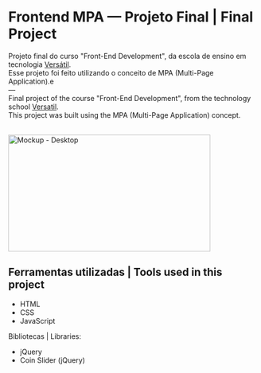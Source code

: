 # Frontend MPA — Projeto Final | Final Project

Projeto final do curso "Front-End Development", da escola de ensino em tecnologia [Versátil](https://versatilti.com.br/).<br>
Esse projeto foi feito utilizando o conceito de MPA (Multi-Page Application).e
<br>—<br>
Final project of the course "Front-End Development", from the technology school [Versatil](https://versatilti.com.br/).<br>
This project was built using the MPA (Multi-Page Application) concept.

<br>
  <img width="406" height="235" alt="Mockup - Desktop" src="https://github.com/user-attachments/assets/047bcc5f-6877-44fb-ad01-8999ddd3cb3c" />
<br>

## Ferramentas utilizadas | Tools used in this project

- HTML
- CSS
- JavaScript

Bibliotecas | Libraries:
- jQuery
- Coin Slider (jQuery)
